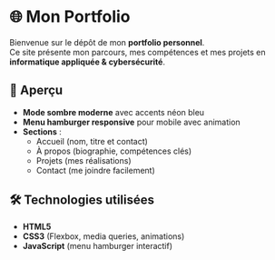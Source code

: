 # 🌐 Mon Portfolio

Bienvenue sur le dépôt de mon **portfolio personnel**.  
Ce site présente mon parcours, mes compétences et mes projets en **informatique appliquée & cybersécurité**.

## 🚀 Aperçu
- **Mode sombre moderne** avec accents néon bleu
- **Menu hamburger responsive** pour mobile avec animation
- **Sections** :
  - Accueil (nom, titre et contact)
  - À propos (biographie, compétences clés)
  - Projets (mes réalisations)
  - Contact (me joindre facilement)

## 🛠️ Technologies utilisées
- **HTML5**  
- **CSS3** (Flexbox, media queries, animations)  
- **JavaScript** (menu hamburger interactif)  


